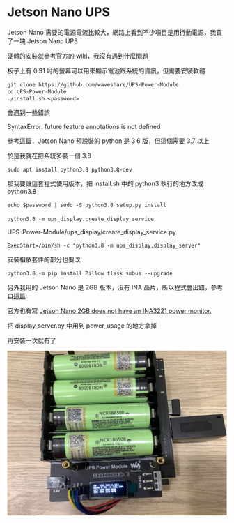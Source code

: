 # Jetson Nano UPS

Jetson Nano 需要的電源電流比較大，網路上看到不少項目是用行動電源，我買了一塊 Jetson Nano UPS

硬體的安裝就參考官方的 [wiki](https://www.waveshare.net/wiki/UPS_Power_Module)，我沒有遇到什麼問題

板子上有 0.91 吋的螢幕可以用來顯示電池跟系統的資訊，但需要安裝軟體

```
git clone https://github.com/waveshare/UPS-Power-Module
cd UPS-Power-Module
./install.sh <password>
```

會遇到一些錯誤

SyntaxError: future feature annotations is not defined

參考[這篇](https://stackoverflow.com/a/70515215)，Jetson Nano 預設裝的 python 是 3.6 版，但這個需要 3.7 以上

於是我就在把系統多裝一個 3.8

```
sudo apt install python3.8 python3.8-dev
```

那我要讓這套程式使用版本，把 install.sh 中的 python3 執行的地方改成 python3.8

```
echo $password | sudo -S python3.8 setup.py install

python3.8 -m ups_display.create_display_service
```

UPS-Power-Module/ups_display/create_display_service.py
```
ExecStart=/bin/sh -c "python3.8 -m ups_display.display_server"
```

安裝相依套件的部分也要改
```
python3.8 -m pip install Pillow flask smbus --upgrade
```

另外我用的 Jetson Nano 是 2GB 版本，沒有 INA 晶片，所以程式會出錯，參考自[這篇](https://forums.developer.nvidia.com/t/error2-file-or-directory-not-found-6-0040-waveshare-ups-power-module/214508/11)

官方也有寫 [Jetson Nano 2GB does not have an INA3221 power monitor.](https://docs.nvidia.com/jetson/archives/l4t-archived/l4t-325/index.html#page/Tegra%20Linux%20Driver%20Package%20Development%20Guide/power_management_nano.html#wwpID0E0QP0HA)

把 display_server.py 中用到 power_usage 的地方拿掉

再安裝一次就有了

![ups_led](./imgs/ups_led.jpg)
